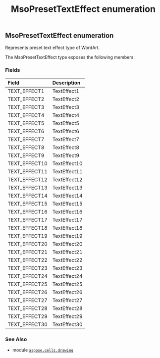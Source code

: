 ﻿---
title: MsoPresetTextEffect enumeration
second_title: Aspose.Cells for Python via .NET API References
description: 
type: docs
weight: 1020
url: /aspose.cells.drawing/msopresettexteffect/
is_root: false
---

## MsoPresetTextEffect enumeration

Represents preset text effect type of WordArt.



The MsoPresetTextEffect type exposes the following members:

### Fields
| Field | Description |
| :- | :- |
| TEXT_EFFECT1 | TextEffect1 |
| TEXT_EFFECT2 | TextEffect2 |
| TEXT_EFFECT3 | TextEffect3 |
| TEXT_EFFECT4 | TextEffect4 |
| TEXT_EFFECT5 | TextEffect5 |
| TEXT_EFFECT6 | TextEffect6 |
| TEXT_EFFECT7 | TextEffect7 |
| TEXT_EFFECT8 | TextEffect8 |
| TEXT_EFFECT9 | TextEffect9 |
| TEXT_EFFECT10 | TextEffect10 |
| TEXT_EFFECT11 | TextEffect11 |
| TEXT_EFFECT12 | TextEffect12 |
| TEXT_EFFECT13 | TextEffect13 |
| TEXT_EFFECT14 | TextEffect14 |
| TEXT_EFFECT15 | TextEffect15 |
| TEXT_EFFECT16 | TextEffect16 |
| TEXT_EFFECT17 | TextEffect17 |
| TEXT_EFFECT18 | TextEffect18 |
| TEXT_EFFECT19 | TextEffect19 |
| TEXT_EFFECT20 | TextEffect20 |
| TEXT_EFFECT21 | TextEffect21 |
| TEXT_EFFECT22 | TextEffect22 |
| TEXT_EFFECT23 | TextEffect23 |
| TEXT_EFFECT24 | TextEffect24 |
| TEXT_EFFECT25 | TextEffect25 |
| TEXT_EFFECT26 | TextEffect26 |
| TEXT_EFFECT27 | TextEffect27 |
| TEXT_EFFECT28 | TextEffect28 |
| TEXT_EFFECT29 | TextEffect29 |
| TEXT_EFFECT30 | TextEffect30 |



### See Also
* module [`aspose.cells.drawing`](..)

